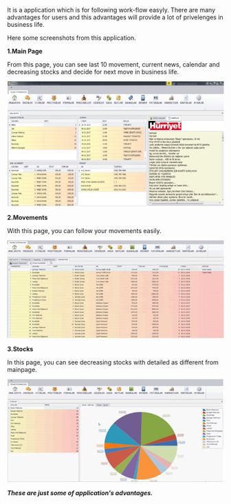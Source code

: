 
 
 It is a application which is for following work-flow easyly. There are many advantages for users and this advantages will 
provide a lot of privelenges  in business life.

Here some screenshots from this application.


**1.Main Page**
   
  From this page, you can see last 10 movement, current news, calendar and decreasing stocks and decide for next move in business life.

![alt text](https://github.com/ceyeren/TicariOtomasyon/blob/master/images/main.png)
 
**2.Movements**

  With this page, you can follow your movements easily.
 
 ![alt text](https://github.com/ceyeren/TicariOtomasyon/blob/master/images/movements.png)
  
  
**3.Stocks**

  In this page, you can see decreasing stocks with detailed as different from mainpage.
  
  ![alt text](https://github.com/ceyeren/TicariOtomasyon/blob/master/images/stocks.png)
  

  
 
 
 
 
 
 
**_These are just some of application's advantages._**
